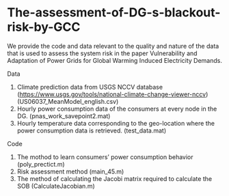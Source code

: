 # The-assessment-of-DG-s-blackout-risk-by-GCC

We provide the code and data relevant to the quality and nature of the data that is used to assess the system risk in the paper Vulnerability and Adaptation of Power Grids for Global Warming Induced Electricity Demands. 

Data
1) Climate prediction data from USGS NCCV database (https://www.usgs.gov/tools/national-climate-change-viewer-nccv) (US06037_MeanModel_english.csv)
2) Hourly power consumption data of the consumers at every node in the DG.  (pnas_work_savepoint2.mat)
3) Hourly temperature data corresponding to the geo-location where the power consumption data is retrieved. (test_data.mat)

Code
1) The mothod to learn consumers’ power consumption behavior (poly_prectict.m)
2) Risk assessment method (main_45.m)
3) The method of calculating the Jacobi matrix required to calculate the SOB (CalculateJacobian.m)
